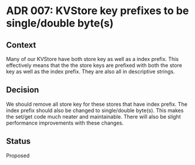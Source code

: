# ADR 007: KVStore key prefixes to be single/double byte(s)

## Context

Many of our KVStore have both store key as well as a index prefix. This effectively means that the the store keys are prefixed with both the store key as well as the index prefix. They are also all in descriptive strings.

## Decision

We should remove all store key for these stores that have index prefix. The index prefix should also be changed to single/double byte(s). This makes the set/get code much neater and maintainable. There will also be slight performance improvements with these changes.

## Status

Proposed

